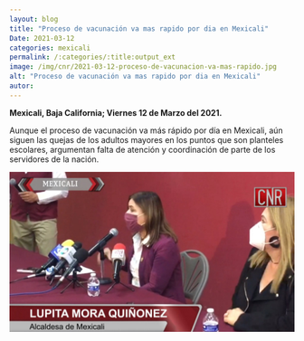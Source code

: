 ```yaml
---
layout: blog
title: "Proceso de vacunación va mas rapido por dia en Mexicali"
Date: 2021-03-12
categories: mexicali
permalink: /:categories/:title:output_ext
image: /img/cnr/2021-03-12-proceso-de-vacunacion-va-mas-rapido.jpg
alt: "Proceso de vacunación va mas rapido por dia en Mexicali"
autor:
---
```


**Mexicali, Baja California; Viernes 12 de Marzo del 2021.** 

Aunque el proceso de vacunación va más rápido por día en Mexicali, aún siguen las quejas de los adultos mayores en los puntos que son planteles escolares, argumentan falta de atención y coordinación de parte de los servidores de la nación.


<div id="carouselExampleSlidesOnly" class="carousel slide" data-ride="carousel">
  <div class="carousel-inner">
    <div class="carousel-item active">
       <img class="d-block w-100" src="/img/cnr/2021-03-12-proceso-de-vacunacion-va-mas-rapido.jpg" loading="lazy"  alt="Proceso de vacunación va mas rapido por dia en Mexicali">
    </div>
  </div>
</div>